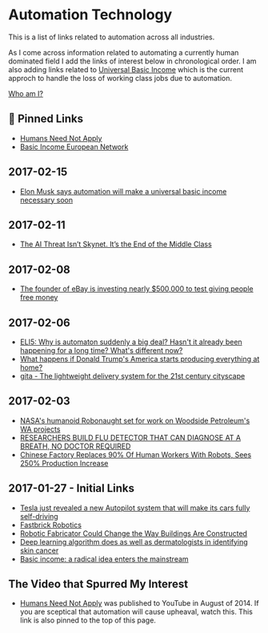 # Automation Technology

This is a list of links related to automation across all industries.

As I come across information related to automating a currently human dominated field I add the links of interest below in chronological order. I am also adding links related to [Universal Basic Income](https://en.wikipedia.org/wiki/Basic_income) which is the current approch to handle the loss of working class jobs due to automation.

[Who am I?](https://github.com/grantcarthew)

## 📌 Pinned Links

*   [Humans Need Not Apply](https://www.youtube.com/watch?v=7Pq-S557XQU)
*   [Basic Income European Network](http://basicincome.org/)

## 2017-02-15

*   [Elon Musk says automation will make a universal basic income necessary soon](https://news.fastcompany.com/elon-musk-says-automation-will-make-a-universal-basic-income-necessary-soon-4030576)

## 2017-02-11

*   [The AI Threat Isn’t Skynet. It’s the End of the Middle Class](https://www.wired.com/2017/02/ai-threat-isnt-skynet-end-middle-class/)

## 2017-02-08

*   [The founder of eBay is investing nearly $500,000 to test giving people free money](http://finance.yahoo.com/news/pierre-omidyar-of-ebay-is-investing-nearly-500000-to-test-universal-basic-income-165336410.html)

## 2017-02-06

*   [ELI5: Why is automaton suddenly a big deal? Hasn't it already been happening for a long time? What's different now?](https://www.reddit.com/r/explainlikeimfive/comments/5s5gfd/eli5_why_is_automaton_suddenly_a_big_deal_hasnt/)
*   [What happens if Donald Trump's America starts producing everything at home?](http://www.abc.net.au/news/2017-02-06/ian-verrender-analysis-donald-trumps-america-first/8242878)
*   [gita - The lightweight delivery system for the 21st century cityscape](http://gita.piaggiofastforward.com/)

## 2017-02-03

*   [NASA's humanoid Robonaught set for work on Woodside Petroleum's WA projects](http://www.abc.net.au/news/2017-02-02/humanoid-robot-used-in-woodside-petroleum-wa-oil-gas-projects/8236508)
*   [RESEARCHERS BUILD FLU DETECTOR THAT CAN DIAGNOSE AT A BREATH, NO DOCTOR REQUIRED](http://www.digitaltrends.com/cool-tech/flu-breathalyzer/)
*   [Chinese Factory Replaces 90% Of Human Workers With Robots, Sees 250% Production Increase](http://monetarywatch.com/2017/01/chinese-factory-replaces-90-human-workers-robots-sees-250-production-increase/)

## 2017-01-27 - Initial Links

*   [Tesla just revealed a new Autopilot system that will make its cars fully self-driving](http://www.businessinsider.com.au/tesla-announces-new-autopilot-self-driving-2016-10)
*   [Fastbrick Robotics](http://fbr.com.au/)
*   [Robotic Fabricator Could Change the Way Buildings Are Constructed](https://www.technologyreview.com/s/603429/robotic-fabricator-could-change-the-way-buildings-are-constructed/)
*   [Deep learning algorithm does as well as dermatologists in identifying skin cancer](http://news.stanford.edu/2017/01/25/artificial-intelligence-used-identify-skin-cancer/)
*   [Basic income: a radical idea enters the mainstream](http://apo.org.au/node/70793)

## The Video that Spurred My Interest

*   [Humans Need Not Apply](https://www.youtube.com/watch?v=7Pq-S557XQU) was published to YouTube in August of 2014. If you are sceptical that automation will cause upheaval, watch this. This link is also pinned to the top of this page.
